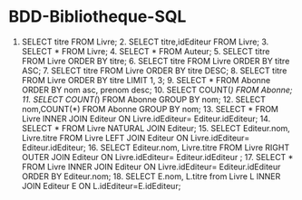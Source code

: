 # BDD-Bibliotheque-SQL
1. SELECT titre FROM Livre; 2. SELECT titre,idEditeur FROM Livre; 3. SELECT * FROM Livre; 4. SELECT * FROM Auteur; 5. SELECT titre FROM Livre ORDER BY titre; 6. SELECT titre FROM Livre ORDER BY titre ASC; 7. SELECT titre FROM Livre ORDER BY titre DESC; 8. SELECT titre FROM Livre ORDER BY titre LIMIT 1, 3; 9. SELECT * FROM Abonne ORDER BY nom asc, prenom desc; 10. SELECT COUNT(*) FROM Abonne; 11. SELECT COUNT(*) FROM Abonne GROUP BY nom; 12. SELECT nom,COUNT(*) FROM Abonne GROUP BY nom; 13. SELECT * FROM Livre INNER JOIN Editeur ON Livre.idEditeur= Editeur.idEditeur; 14. SELECT * FROM Livre NATURAL JOIN Editeur; 15. SELECT Editeur.nom, Livre.titre FROM Livre LEFT JOIN Editeur ON Livre.idEditeur= Editeur.idEditeur; 16. SELECT Editeur.nom, Livre.titre FROM Livre RIGHT OUTER JOIN Editeur ON Livre.idEditeur= Editeur.idEditeur ; 17. SELECT * FROM Livre INNER JOIN Editeur ON Livre.idEditeur= Editeur.idEditeur ORDER BY Editeur.nom; 18. SELECT E.nom, L.titre from Livre L INNER JOIN Editeur E ON L.idEditeur=E.idEditeur;

